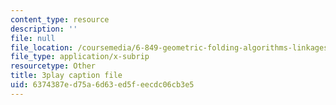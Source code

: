 ```yaml
---
content_type: resource
description: ''
file: null
file_location: /coursemedia/6-849-geometric-folding-algorithms-linkages-origami-polyhedra-fall-2012/6374387ed75a6d63ed5feecdc06cb3e5_3jZqCHtWV6o.srt
file_type: application/x-subrip
resourcetype: Other
title: 3play caption file
uid: 6374387e-d75a-6d63-ed5f-eecdc06cb3e5
---
```

